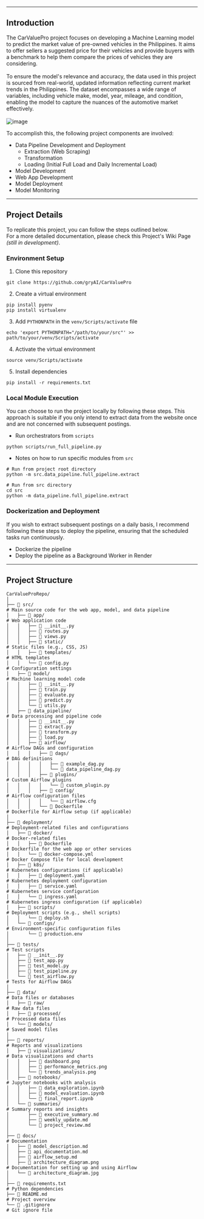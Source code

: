 ***
## Introduction <br>

The CarValuePro project focuses on developing a Machine Learning model to predict the market value of pre-owned vehicles in the Philippines. It aims to offer sellers a suggested price for their vehicles and provide buyers with a benchmark to help them compare the prices of vehicles they are considering. 
<br><br>
To ensure the model's relevance and accuracy, the data used in this project is sourced from real-world, updated information reflecting current market trends in the Philippines. The dataset encompasses a wide range of variables, including vehicle make, model, year, mileage, and condition, enabling the model to capture the nuances of the automotive market effectively.
<br> <br>
![image](https://github.com/user-attachments/assets/31ee6e2b-d70c-4e87-90cd-0da0804a045e)


To accomplish this, the following project components are involved:
- Data Pipeline Development and Deployment
  - Extraction (Web Scraping)
  - Transformation
  - Loading (Initial Full Load and Daily Incremental Load)
- Model Development
- Web App Development
- Model Deployment
- Model Monitoring

***

## Project Details

To replicate this project, you can follow the steps outlined below. <br> For a more detailed documentation, please check this Project's Wiki Page _(still in development)_.

### Environment Setup
1. Clone this repository
```
git clone https://github.com/gryAI/CarValuePro
```
   
2. Create a virtual environment <br>
```
pip install pyenv
pip install virtualenv
```
3. Add `PYTHONPATH` in the `venv/Scripts/activate` file
```
echo 'export PYTHONPATH="/path/to/your/src"' >> path/to/your/venv/Scripts/activate
```
4. Activate the virtual environment <br>
```
source venv/Scripts/activate
```
5. Install dependencies
```
pip install -r requirements.txt
```

### Local Module Execution
You can choose to run the project locally by following these steps. This approach is suitable if you only intend to extract data from the website once and are not concerned with subsequent postings.
- Run orchestrators from `scripts`
```
python scripts/run_full_pipeline.py
```

- Notes on how to run specific modules from `src`
```
# Run from project root directory
python -m src.data_pipeline.full_pipeline.extract

# Run from src directory
cd src
python -m data_pipeline.full_pipeline.extract
```


### Dockerization and Deployment
If you wish to extract subsequent postings on a daily basis, I recommend following these steps to deploy the pipeline, ensuring that the scheduled tasks run continuously.
- Dockerize the pipeline <br>
- Deploy the pipeline as a Background Worker in Render

***

## Project Structure

```plaintext
CarValueProRepo/
│
├── 📂 src/                                                            # Main source code for the web app, model, and data pipeline
│   ├── 📂 app/                                                        # Web application code
│   │   ├── 📄 __init__.py
│   │   ├── 📄 routes.py
│   │   ├── 📄 views.py
│   │   ├── 📂 static/                                                 # Static files (e.g., CSS, JS)
│   │   ├── 📂 templates/                                              # HTML templates
│   │   └── 📄 config.py                                               # Configuration settings
│   ├── 📂 model/                                                      # Machine learning model code
│   │   ├── 📄 __init__.py
│   │   ├── 📄 train.py
│   │   ├── 📄 evaluate.py
│   │   ├── 📄 predict.py
│   │   └── 📄 utils.py
│   ├── 📂 data_pipeline/                                               # Data processing and pipeline code
│   │   ├── 📄 __init__.py
│   │   ├── 📄 extract.py
│   │   ├── 📄 transform.py
│   │   ├── 📄 load.py
│   │   ├── 📂 airflow/                                                 # Airflow DAGs and configuration
│   │   │   ├── 📂 dags/                                                # DAG definitions
│   │   │   │   ├── 📄 example_dag.py
│   │   │   │   └── 📄 data_pipeline_dag.py
│   │   │   ├── 📂 plugins/                                             # Custom Airflow plugins
│   │   │   │   └── 📄 custom_plugin.py
│   │   │   ├── 📂 config/                                              # Airflow configuration files
│   │   │   │   └── 📄 airflow.cfg
│   │   │   └── 📄 Dockerfile                                           # Dockerfile for Airflow setup (if applicable)
│
├── 📂 deployment/                                                      # Deployment-related files and configurations
│   ├── 📂 docker/                                                      # Docker-related files
│   │   ├── 📄 Dockerfile                                               # Dockerfile for the web app or other services
│   │   └── 📄 docker-compose.yml                                       # Docker Compose file for local development
│   ├── 📂 k8s/                                                         # Kubernetes configurations (if applicable)
│   │   ├── 📄 deployment.yaml                                          # Kubernetes deployment configuration
│   │   ├── 📄 service.yaml                                             # Kubernetes service configuration
│   │   └── 📄 ingress.yaml                                             # Kubernetes ingress configuration (if applicable)
│   ├── 📂 scripts/                                                     # Deployment scripts (e.g., shell scripts)
│   │   └── 📄 deploy.sh
│   └── 📂 configs/                                                     # Environment-specific configuration files
│       └── 📄 production.env  
│
├── 📂 tests/                                                           # Test scripts
│   ├── 📄 __init__.py
│   ├── 📄 test_app.py
│   ├── 📄 test_model.py
│   ├── 📄 test_pipeline.py
│   └── 📄 test_airflow.py                                              # Tests for Airflow DAGs
│
├── 📂 data/                                                            # Data files or databases
│   ├── 📂 raw/                                                         # Raw data files
│   ├── 📂 processed/                                                   # Processed data files
│   └── 📂 models/                                                      # Saved model files
│
├── 📂 reports/                                                         # Reports and visualizations
│   ├── 📂 visualizations/                                              # Data visualizations and charts
│   │   ├── 📄 dashboard.png
│   │   ├── 📄 performance_metrics.png
│   │   └── 📄 trends_analysis.png
│   ├── 📂 notebooks/                                                   # Jupyter notebooks with analysis
│   │   ├── 📄 data_exploration.ipynb
│   │   ├── 📄 model_evaluation.ipynb
│   │   └── 📄 final_report.ipynb
│   └── 📂 summaries/                                                   # Summary reports and insights
│       ├── 📄 executive_summary.md
│       ├── 📄 weekly_update.md
│       └── 📄 project_review.md
│
├── 📂 docs/                                                            # Documentation
│   ├── 📄 model_description.md
│   ├── 📄 api_documentation.md  
│   ├── 📄 airflow_setup.md
│   ├── 📄 architecture_diagram.png                                     # Documentation for setting up and using Airflow
│   └── 📄 architecture_diagram.jpg
│
├── 📄 requirements.txt                                                 # Python dependencies
├── 📄 README.md                                                        # Project overview
└── 📄 .gitignore                                                       # Git ignore file

